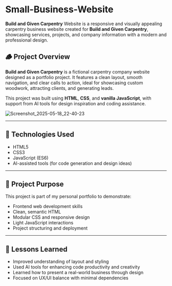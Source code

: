 # Small-Business-Website
**Build and Given Carpentry** Website is
a responsive and visually appealing carpentry business website created for **Build and Given Carpentry**, showcasing services, projects, and company information with a modern and professional design.

## 🪵 Project Overview

**Build and Given Carpentry** is a fictional carpentry company website designed as a portfolio project. It features a clean layout, smooth navigation, and clear calls to action, ideal for showcasing custom woodwork, attracting clients, and generating leads.

This project was built using **HTML**, **CSS**, and **vanilla JavaScript**, with support from AI tools for design inspiration and coding assistance.

![Screenshot_2025-05-18_22-40-23](https://github.com/user-attachments/assets/49e2cc81-26c9-4df9-9c79-85b1666f61ae)

---

## 🔧 Technologies Used

- HTML5
- CSS3
- JavaScript (ES6)
- AI-assisted tools (for code generation and design ideas)

---

## 📌 Project Purpose

This project is part of my personal portfolio to demonstrate:

- Frontend web development skills
- Clean, semantic HTML
- Modular CSS and responsive design
- Light JavaScript interactions
- Project structuring and deployment

---

## 🧠 Lessons Learned

- Improved understanding of layout and styling
- Used AI tools for enhancing code productivity and creativity
- Learned how to present a real-world business through design
- Focused on UX/UI balance with minimal dependencies
